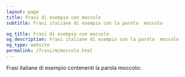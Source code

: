 ```yaml
---
layout: page
title: Frasi di esempio con moccolo 
subtitle: Frasi italiane di esempio con la parola  moccolo

og_title: Frasi di esempio con moccolo 
og_description: Frasi italiane di esempio con la parola  moccolo
og_type: website
permalink: /frasi/m/moccolo.html
---
```


Frasi italiane di esempio contenenti la parola moccolo:


